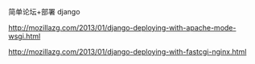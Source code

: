简单论坛+部署 django

<http://mozillazg.com/2013/01/django-deploying-with-apache-mode-wsgi.html>

<http://mozillazg.com/2013/01/django-deploying-with-fastcgi-nginx.html>

